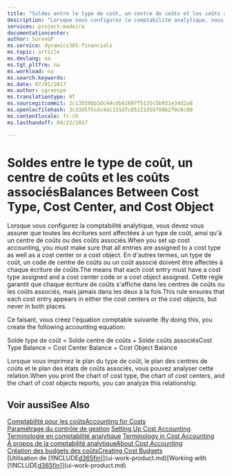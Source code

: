 ```yaml
---
title: "Soldes entre le type de coût, un centre de coûts et les coûts associés | Microsoft Docs"
description: "Lorsque vous configurez la comptabilité analytique, vous devez vous assurer que toutes les écritures sont affectées à un type de coût, ainsi qu'à un centre de coûts ou des coûts associés. En d'autres termes, un type de coût, un code de centre de coûts ou un coût associé doivent être affectés à chaque écriture de coûts. Cette règle garantit que chaque écriture de coûts s'affiche dans les centres de coûts ou les coûts associés, mais jamais dans les deux à la fois."
services: project-madeira
documentationcenter: 
author: SorenGP
ms.service: dynamics365-financials
ms.topic: article
ms.devlang: na
ms.tgt_pltfrm: na
ms.workload: na
ms.search.keywords: 
ms.date: 07/01/2017
ms.author: sgroespe
ms.translationtype: HT
ms.sourcegitcommit: 2c13559bb3dc44cdb61697f5135c5b931e34d2a8
ms.openlocfilehash: 3c33d5f5cdc4ac131d7c85221d16f60b2f9c6c00
ms.contentlocale: fr-ch
ms.lasthandoff: 09/22/2017

---
```

# <a name="balances-between-cost-type-cost-center-and-cost-object"></a><span data-ttu-id="f4db6-105">Soldes entre le type de coût, un centre de coûts et les coûts associés</span><span class="sxs-lookup"><span data-stu-id="f4db6-105">Balances Between Cost Type, Cost Center, and Cost Object</span></span>
<span data-ttu-id="f4db6-106">Lorsque vous configurez la comptabilité analytique, vous devez vous assurer que toutes les écritures sont affectées à un type de coût, ainsi qu'à un centre de coûts ou des coûts associés.</span><span class="sxs-lookup"><span data-stu-id="f4db6-106">When you set up cost accounting, you must make sure that all entries are assigned to a cost type as well as a cost center or a cost object.</span></span> <span data-ttu-id="f4db6-107">En d'autres termes, un type de coût, un code de centre de coûts ou un coût associé doivent être affectés à chaque écriture de coûts.</span><span class="sxs-lookup"><span data-stu-id="f4db6-107">The means that each cost entry must have a cost type assigned and a cost center code or a cost object assigned.</span></span> <span data-ttu-id="f4db6-108">Cette règle garantit que chaque écriture de coûts s'affiche dans les centres de coûts ou les coûts associés, mais jamais dans les deux à la fois.</span><span class="sxs-lookup"><span data-stu-id="f4db6-108">This rule ensures that each cost entry appears in either the cost centers or the cost objects, but never in both places.</span></span>  

 <span data-ttu-id="f4db6-109">Ce faisant, vous créez l'équation comptable suivante :</span><span class="sxs-lookup"><span data-stu-id="f4db6-109">By doing this, you create the following accounting equation:</span></span>  

 <span data-ttu-id="f4db6-110">Solde type de coût = Solde centre de coûts + Solde coûts associés</span><span class="sxs-lookup"><span data-stu-id="f4db6-110">Cost Type Balance = Cost Center Balance + Cost Object Balance</span></span>  

 <span data-ttu-id="f4db6-111">Lorsque vous imprimez le plan du type de coût, le plan des centres de coûts et le plan des états de coûts associés, vous pouvez analyser cette relation.</span><span class="sxs-lookup"><span data-stu-id="f4db6-111">When you print the chart of cost type, the chart of cost centers, and the chart of cost objects reports, you can analyze this relationship.</span></span>  

## <a name="see-also"></a><span data-ttu-id="f4db6-112">Voir aussi</span><span class="sxs-lookup"><span data-stu-id="f4db6-112">See Also</span></span>  
[<span data-ttu-id="f4db6-113">Comptabilité pour les coûts</span><span class="sxs-lookup"><span data-stu-id="f4db6-113">Accounting for Costs</span></span>](finance-manage-cost-accounting.md)  
 <span data-ttu-id="f4db6-114">[Paramétrage du contrôle de gestion](finance-set-up-cost-accounting.md) </span><span class="sxs-lookup"><span data-stu-id="f4db6-114">[Setting Up Cost Accounting](finance-set-up-cost-accounting.md) </span></span>  
 <span data-ttu-id="f4db6-115">[Terminologie en comptabilité analytique](finance-terminology-in-cost-accounting.md) </span><span class="sxs-lookup"><span data-stu-id="f4db6-115">[Terminology in Cost Accounting](finance-terminology-in-cost-accounting.md) </span></span>  
 [<span data-ttu-id="f4db6-116">À propos de la comptabilité analytique</span><span class="sxs-lookup"><span data-stu-id="f4db6-116">About Cost Accounting</span></span>](finance-about-cost-accounting.md)  
 [<span data-ttu-id="f4db6-117">Création des budgets des coûts</span><span class="sxs-lookup"><span data-stu-id="f4db6-117">Creating Cost Budgets</span></span>](finance-create-cost-budgets.md)  
 <span data-ttu-id="f4db6-118">[Utilisation de [!INCLUDE[d365fin](includes/d365fin_md.md)]](ui-work-product.md)</span><span class="sxs-lookup"><span data-stu-id="f4db6-118">[Working with [!INCLUDE[d365fin](includes/d365fin_md.md)]](ui-work-product.md)</span></span>


